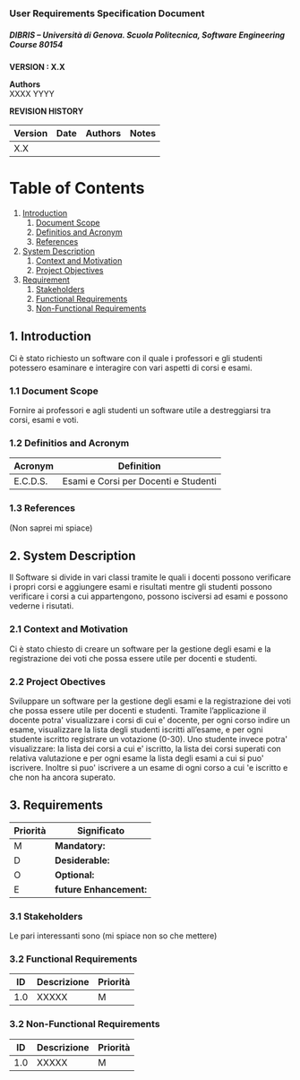 
### User Requirements Specification Document
##### DIBRIS – Università di Genova. Scuola Politecnica, Software Engineering Course 80154


**VERSION : X.X**

**Authors**  
XXXX
YYYY

**REVISION HISTORY**

| Version    | Date        | Authors      | Notes        |
| ----------- | ----------- | ----------- | ----------- |
| X.X |  | |  |

# Table of Contents

1. [Introduction](#p1)
	1. [Document Scope](#sp1.1)
	2. [Definitios and Acronym](#sp1.2) 
	3. [References](#sp1.3)
2. [System Description](#p2)
	1. [Context and Motivation](#sp2.1)
	2. [Project Objectives](#sp2.2)
3. [Requirement](#p3)
 	1. [Stakeholders](#sp3.1)
 	2. [Functional Requirements](#sp3.2)
 	3. [Non-Functional Requirements](#sp3.3)
  
  

<a name="p1"></a>

## 1. Introduction

<a name="sp1.1"></a>

Ci è stato richiesto un software con il quale i professori e gli studenti potessero esaminare e interagire con vari aspetti di corsi e esami.

### 1.1 Document Scope

<a name="sp1.2"></a>

Fornire ai professori e agli studenti un software utile a destreggiarsi tra corsi, esami e voti.

### 1.2 Definitios and Acronym


| Acronym				| Definition | 
| ------------------------------------- | ----------- | 
| E.C.D.S.                                  | Esami e Corsi per Docenti e Studenti |

<a name="sp1.3"></a>

### 1.3 References 

<a name="p2"></a>

(Non saprei mi spiace)

## 2. System Description

<a name="sp2.15"></a>

Il Software si divide in vari classi tramite le quali i docenti possono verificare i propri corsi e aggiungere esami e risultati mentre gli studenti possono verificare i corsi a cui appartengono, possono isciversi ad esami e possono vederne i risutati.

### 2.1 Context and Motivation

<a name="sp2.2"></a>

Ci è stato chiesto di creare un software per la gestione degli esami e la registrazione dei voti che possa essere utile per docenti e studenti.

### 2.2 Project Obectives 

<a name="p3"></a>

Sviluppare un software per la gestione degli esami e la registrazione dei voti che possa essere utile per docenti e studenti. Tramite l’applicazione il docente potra' visualizzare i corsi di cui e' docente, per ogni corso indire un esame, visualizzare la lista degli studenti iscritti all’esame, e per ogni studente iscritto registrare un votazione (0-30). Uno studente invece potra' visualizzare: la lista dei corsi a cui e' iscritto, la lista dei corsi superati con relativa valutazione e per ogni esame la lista degli esami a cui si puo' iscrivere. Inoltre si puo' iscrivere a un esame di ogni corso a cui 'e iscritto e che non ha ancora superato.

## 3. Requirements

| Priorità | Significato | 
| --------------- | ----------- | 
| M | **Mandatory:**   |
| D | **Desiderable:** |
| O | **Optional:**    |
| E | **future Enhancement:** |

<a name="sp3.1"></a>
### 3.1 Stakeholders

Le pari interessanti sono (mi spiace non so che mettere)

<a name="sp3.2"></a>
### 3.2 Functional Requirements 

| ID | Descrizione | Priorità |
| --------------- | ----------- | ---------- | 
| 1.0 |  XXXXX |M|

<a name="sp3.3"></a>
### 3.2 Non-Functional Requirements 
 
| ID | Descrizione | Priorità |
| --------------- | ----------- | ---------- | 
| 1.0 | XXXXX |M|
